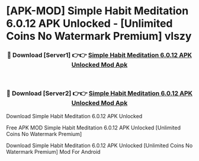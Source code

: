 # [APK-MOD] Simple Habit  Meditation 6.0.12 APK Unlocked - [Unlimited Coins No Watermark Premium] vlszy



<div align="center">
<h3>🔴 Download [Server1] 👉👉 <a href="https://momento.my/?title=Simple_Habit__Meditation_6.0.12_APK_Unlocked">Simple Habit  Meditation 6.0.12 APK Unlocked Mod Apk</a></h3><br>

<h3>🔴 Download [Server2] 👉👉 <a href="https://momento.my/?title=Simple_Habit__Meditation_6.0.12_APK_Unlocked">Simple Habit  Meditation 6.0.12 APK Unlocked Mod Apk</a></h3>
</div>



Download Simple Habit  Meditation 6.0.12 APK Unlocked 

Free APK MOD Simple Habit  Meditation 6.0.12 APK Unlocked [Unlimited Coins No Watermark Premium]

Download Simple Habit  Meditation 6.0.12 APK Unlocked [Unlimited Coins No Watermark Premium] Mod For Android

